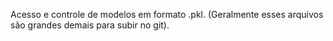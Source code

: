 Acesso e controle de modelos em formato .pkl. 
(Geralmente esses arquivos são grandes demais para subir no git).